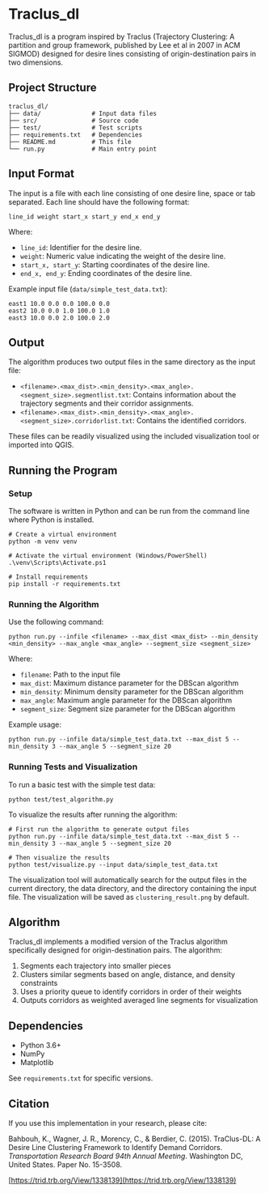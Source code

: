 # Traclus_dl

Traclus_dl is a program inspired by Traclus (Trajectory Clustering: A partition and group framework, published by Lee et al in 2007 in ACM SIGMOD)
designed for desire lines consisting of origin-destination pairs in two dimensions.

## Project Structure

```
traclus_dl/
├── data/              # Input data files
├── src/               # Source code
├── test/              # Test scripts
├── requirements.txt   # Dependencies
├── README.md          # This file
└── run.py             # Main entry point
```

## Input Format
 
The input is a file with each line consisting of one desire line, space or tab separated. 
Each line should have the following format:
```
line_id weight start_x start_y end_x end_y
```
Where:
- `line_id`: Identifier for the desire line.
- `weight`: Numeric value indicating the weight of the desire line.
- `start_x, start_y`: Starting coordinates of the desire line.
- `end_x, end_y`: Ending coordinates of the desire line.

Example input file (`data/simple_test_data.txt`):
```
east1 10.0 0.0 0.0 100.0 0.0
east2 10.0 0.0 1.0 100.0 1.0
east3 10.0 0.0 2.0 100.0 2.0
```

## Output

The algorithm produces two output files in the same directory as the input file:
- `<filename>.<max_dist>.<min_density>.<max_angle>.<segment_size>.segmentlist.txt`: Contains information about the trajectory segments and their corridor assignments.
- `<filename>.<max_dist>.<min_density>.<max_angle>.<segment_size>.corridorlist.txt`: Contains the identified corridors.

These files can be readily visualized using the included visualization tool or imported into QGIS.

## Running the Program

### Setup
The software is written in Python and can be run from the command line where Python is installed.

```
# Create a virtual environment
python -m venv venv

# Activate the virtual environment (Windows/PowerShell)
.\venv\Scripts\Activate.ps1

# Install requirements
pip install -r requirements.txt
```

### Running the Algorithm
Use the following command:
```
python run.py --infile <filename> --max_dist <max_dist> --min_density <min_density> --max_angle <max_angle> --segment_size <segment_size>
```

Where:
- `filename`: Path to the input file
- `max_dist`: Maximum distance parameter for the DBScan algorithm
- `min_density`: Minimum density parameter for the DBScan algorithm
- `max_angle`: Maximum angle parameter for the DBScan algorithm
- `segment_size`: Segment size parameter for the DBScan algorithm

Example usage:
```
python run.py --infile data/simple_test_data.txt --max_dist 5 --min_density 3 --max_angle 5 --segment_size 20
```

### Running Tests and Visualization

To run a basic test with the simple test data:
```
python test/test_algorithm.py
```

To visualize the results after running the algorithm:
```
# First run the algorithm to generate output files
python run.py --infile data/simple_test_data.txt --max_dist 5 --min_density 3 --max_angle 5 --segment_size 20

# Then visualize the results
python test/visualize.py --input data/simple_test_data.txt
```

The visualization tool will automatically search for the output files in the current directory, the data directory, and the directory containing the input file. The visualization will be saved as `clustering_result.png` by default.

## Algorithm

Traclus_dl implements a modified version of the Traclus algorithm specifically designed for origin-destination pairs. The algorithm:

1. Segments each trajectory into smaller pieces
2. Clusters similar segments based on angle, distance, and density constraints
3. Uses a priority queue to identify corridors in order of their weights
4. Outputs corridors as weighted averaged line segments for visualization 

## Dependencies

- Python 3.6+
- NumPy
- Matplotlib

See `requirements.txt` for specific versions.

## Citation

If you use this implementation in your research, please cite:

Bahbouh, K., Wagner, J. R., Morency, C., & Berdier, C. (2015). TraClus-DL: A Desire Line Clustering Framework to Identify Demand Corridors. *Transportation Research Board 94th Annual Meeting*. Washington DC, United States. Paper No. 15-3508.

[https://trid.trb.org/View/1338139](https://trid.trb.org/View/1338139)